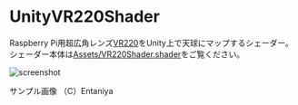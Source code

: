 # UnityVR220Shader
Raspberry Pi用超広角レンズ[VR220](http://products.entaniya.co.jp/products/raspberry-pi/)をUnity上で天球にマップするシェーダー。シェーダー本体は[Assets/VR220Shader.shader](https://github.com/xeno14/UnityVR220Shader/blob/master/Assets/VR220Shader.shader)をご覧ください。

![screenshot](https://user-images.githubusercontent.com/1827523/50546847-e9829e00-0c71-11e9-8e28-d82029933b20.png)



サンプル画像 （C）Entaniya 
